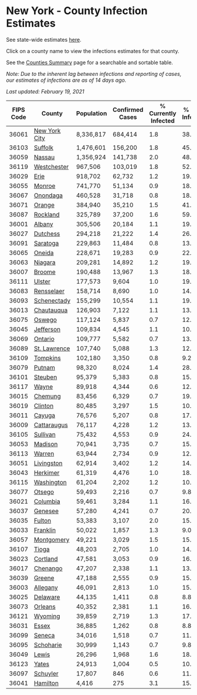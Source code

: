 # New York - County Infection Estimates

See state-wide estimates [here](/infections/us-ny).

Click on a county name to view the infections estimates for that county.

See the [Counties Summary](/infections/summary-counties) page for a searchable and sortable table.

*Note: Due to the inherent lag between infections and reporting of cases, our estimates of infections are as of 14 days ago.*

*Last updated: February 19, 2021*

|   FIPS Code |                         County |   Population |   Confirmed Cases |   % Currently Infected |   % Total Infected |
|-------------|--------------------------------|--------------|-------------------|------------------------|--------------------|
|       36061 | [New York City](new-york-city) |    8,336,817 |           684,414 |                    1.8 |               38.3 |
|       36103 |             [Suffolk](suffolk) |    1,476,601 |           156,200 |                    1.8 |               45.7 |
|       36059 |               [Nassau](nassau) |    1,356,924 |           141,738 |                    2.0 |               48.6 |
|       36119 |     [Westchester](westchester) |      967,506 |           103,019 |                    1.8 |               52.8 |
|       36029 |                   [Erie](erie) |      918,702 |            62,732 |                    1.2 |               19.8 |
|       36055 |               [Monroe](monroe) |      741,770 |            51,134 |                    0.9 |               18.6 |
|       36067 |           [Onondaga](onondaga) |      460,528 |            31,718 |                    0.8 |               18.7 |
|       36071 |               [Orange](orange) |      384,940 |            35,210 |                    1.5 |               41.5 |
|       36087 |           [Rockland](rockland) |      325,789 |            37,200 |                    1.6 |               59.4 |
|       36001 |               [Albany](albany) |      305,506 |            20,184 |                    1.1 |               19.2 |
|       36027 |           [Dutchess](dutchess) |      294,218 |            21,222 |                    1.4 |               26.3 |
|       36091 |           [Saratoga](saratoga) |      229,863 |            11,484 |                    0.8 |               13.4 |
|       36065 |               [Oneida](oneida) |      228,671 |            19,283 |                    0.9 |               22.5 |
|       36063 |             [Niagara](niagara) |      209,281 |            14,892 |                    1.2 |               19.3 |
|       36007 |               [Broome](broome) |      190,488 |            13,967 |                    1.3 |               18.9 |
|       36111 |               [Ulster](ulster) |      177,573 |             9,604 |                    1.0 |               19.2 |
|       36083 |       [Rensselaer](rensselaer) |      158,714 |             8,690 |                    1.0 |               14.8 |
|       36093 |     [Schenectady](schenectady) |      155,299 |            10,554 |                    1.1 |               19.0 |
|       36013 |       [Chautauqua](chautauqua) |      126,903 |             7,122 |                    1.1 |               13.8 |
|       36075 |               [Oswego](oswego) |      117,124 |             5,837 |                    0.7 |               12.5 |
|       36045 |         [Jefferson](jefferson) |      109,834 |             4,545 |                    1.1 |               10.3 |
|       36069 |             [Ontario](ontario) |      109,777 |             5,582 |                    0.7 |               13.1 |
|       36089 |   [St. Lawrence](st.-lawrence) |      107,740 |             5,088 |                    1.3 |               12.5 |
|       36109 |           [Tompkins](tompkins) |      102,180 |             3,350 |                    0.8 |                9.2 |
|       36079 |               [Putnam](putnam) |       98,320 |             8,024 |                    1.4 |               28.1 |
|       36101 |             [Steuben](steuben) |       95,379 |             5,383 |                    0.8 |               15.6 |
|       36117 |                 [Wayne](wayne) |       89,918 |             4,344 |                    0.6 |               12.4 |
|       36015 |             [Chemung](chemung) |       83,456 |             6,329 |                    0.7 |               19.3 |
|       36019 |             [Clinton](clinton) |       80,485 |             3,297 |                    1.5 |               10.4 |
|       36011 |               [Cayuga](cayuga) |       76,576 |             5,207 |                    0.8 |               17.1 |
|       36009 |     [Cattaraugus](cattaraugus) |       76,117 |             4,228 |                    1.2 |               13.9 |
|       36105 |           [Sullivan](sullivan) |       75,432 |             4,553 |                    0.9 |               24.5 |
|       36053 |             [Madison](madison) |       70,941 |             3,735 |                    0.7 |               15.1 |
|       36113 |               [Warren](warren) |       63,944 |             2,734 |                    0.9 |               12.4 |
|       36051 |       [Livingston](livingston) |       62,914 |             3,402 |                    1.2 |               14.0 |
|       36043 |           [Herkimer](herkimer) |       61,319 |             4,476 |                    1.0 |               18.7 |
|       36115 |       [Washington](washington) |       61,204 |             2,202 |                    1.2 |               10.5 |
|       36077 |               [Otsego](otsego) |       59,493 |             2,216 |                    0.7 |                9.8 |
|       36021 |           [Columbia](columbia) |       59,461 |             3,284 |                    1.1 |               16.4 |
|       36037 |             [Genesee](genesee) |       57,280 |             4,241 |                    0.7 |               20.1 |
|       36035 |               [Fulton](fulton) |       53,383 |             3,107 |                    2.0 |               15.1 |
|       36033 |           [Franklin](franklin) |       50,022 |             1,857 |                    1.3 |                9.0 |
|       36057 |       [Montgomery](montgomery) |       49,221 |             3,029 |                    1.5 |               15.7 |
|       36107 |                 [Tioga](tioga) |       48,203 |             2,705 |                    1.0 |               14.7 |
|       36023 |           [Cortland](cortland) |       47,581 |             3,053 |                    0.9 |               16.0 |
|       36017 |           [Chenango](chenango) |       47,207 |             2,338 |                    1.1 |               13.8 |
|       36039 |               [Greene](greene) |       47,188 |             2,555 |                    0.9 |               15.6 |
|       36003 |           [Allegany](allegany) |       46,091 |             2,813 |                    1.0 |               15.2 |
|       36025 |           [Delaware](delaware) |       44,135 |             1,411 |                    0.8 |                8.8 |
|       36073 |             [Orleans](orleans) |       40,352 |             2,381 |                    1.1 |               16.5 |
|       36121 |             [Wyoming](wyoming) |       39,859 |             2,719 |                    1.3 |               17.8 |
|       36031 |                 [Essex](essex) |       36,885 |             1,262 |                    0.8 |                8.8 |
|       36099 |               [Seneca](seneca) |       34,016 |             1,518 |                    0.7 |               11.7 |
|       36095 |         [Schoharie](schoharie) |       30,999 |             1,143 |                    0.7 |                9.8 |
|       36049 |                 [Lewis](lewis) |       26,296 |             1,968 |                    1.6 |               18.2 |
|       36123 |                 [Yates](yates) |       24,913 |             1,004 |                    0.5 |               10.4 |
|       36097 |           [Schuyler](schuyler) |       17,807 |               846 |                    0.6 |               11.9 |
|       36041 |           [Hamilton](hamilton) |        4,416 |               275 |                    3.1 |               15.5 |